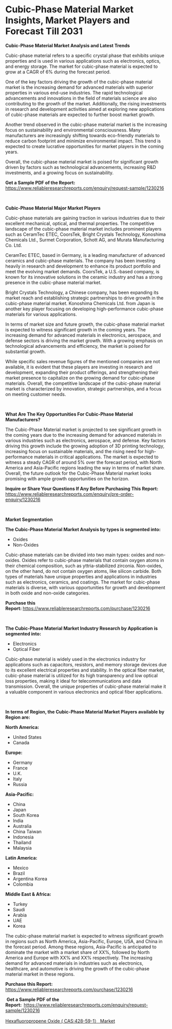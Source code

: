 <p><h1>Cubic-Phase Material Market Insights, Market Players and Forecast Till 2031</h1></p><p><strong>Cubic-Phase Material Market Analysis and Latest Trends</strong></p>
<p><p>Cubic-phase material refers to a specific crystal phase that exhibits unique properties and is used in various applications such as electronics, optics, and energy storage. The market for cubic-phase material is expected to grow at a CAGR of 6% during the forecast period. </p><p>One of the key factors driving the growth of the cubic-phase material market is the increasing demand for advanced materials with superior properties in various end-use industries. The rapid technological advancements and innovations in the field of materials science are also contributing to the growth of the market. Additionally, the rising investments in research and development activities aimed at exploring new applications of cubic-phase materials are expected to further boost market growth.</p><p>Another trend observed in the cubic-phase material market is the increasing focus on sustainability and environmental consciousness. Many manufacturers are increasingly shifting towards eco-friendly materials to reduce carbon footprint and minimize environmental impact. This trend is expected to create lucrative opportunities for market players in the coming years.</p><p>Overall, the cubic-phase material market is poised for significant growth driven by factors such as technological advancements, increasing R&D investments, and a growing focus on sustainability.</p></p>
<p><strong>Get a Sample PDF of the Report:&nbsp;</strong> <a href="https://www.reliableresearchreports.com/enquiry/request-sample/1230216">https://www.reliableresearchreports.com/enquiry/request-sample/1230216</a></p>
<p>&nbsp;</p>
<p><strong>Cubic-Phase Material Major Market Players</strong></p>
<p><p>Cubic-phase materials are gaining traction in various industries due to their excellent mechanical, optical, and thermal properties. The competitive landscape of the cubic-phase material market includes prominent players such as CeramTec ETEC, CoorsTek, Bright Crystals Technology, Konoshima Chemicals Ltd., Surmet Corporation, Schott AG, and Murata Manufacturing Co. Ltd.</p><p>CeramTec ETEC, based in Germany, is a leading manufacturer of advanced ceramics and cubic-phase materials. The company has been investing heavily in research and development to enhance its product portfolio and meet the evolving market demands. CoorsTek, a U.S.-based company, is known for its innovative solutions in the ceramic industry and has a strong presence in the cubic-phase material market.</p><p>Bright Crystals Technology, a Chinese company, has been expanding its market reach and establishing strategic partnerships to drive growth in the cubic-phase material market. Konoshima Chemicals Ltd. from Japan is another key player focusing on developing high-performance cubic-phase materials for various applications.</p><p>In terms of market size and future growth, the cubic-phase material market is expected to witness significant growth in the coming years. The increasing demand for advanced materials in electronics, aerospace, and defense sectors is driving the market growth. With a growing emphasis on technological advancements and efficiency, the market is poised for substantial growth.</p><p>While specific sales revenue figures of the mentioned companies are not available, it is evident that these players are investing in research and development, expanding their product offerings, and strengthening their market presence to capitalize on the growing demand for cubic-phase materials. Overall, the competitive landscape of the cubic-phase material market is characterized by innovation, strategic partnerships, and a focus on meeting customer needs.</p></p>
<p>&nbsp;</p>
<p><strong>What Are The Key Opportunities For Cubic-Phase Material Manufacturers?</strong></p>
<p><p>The Cubic-Phase Material market is projected to see significant growth in the coming years due to the increasing demand for advanced materials in various industries such as electronics, aerospace, and defense. Key factors driving this growth include the growing adoption of 3D printing technology, increasing focus on sustainable materials, and the rising need for high-performance materials in critical applications. The market is expected to witness a steady CAGR of around 5% over the forecast period, with North America and Asia-Pacific regions leading the way in terms of market share. Overall, the future outlook for the Cubic-Phase Material market looks promising with ample growth opportunities on the horizon.</p></p>
<p><strong>Inquire or Share Your Questions If Any Before Purchasing This Report:</strong> <a href="https://www.reliableresearchreports.com/enquiry/pre-order-enquiry/1230216">https://www.reliableresearchreports.com/enquiry/pre-order-enquiry/1230216</a></p>
<p>&nbsp;</p>
<p><strong>Market Segmentation</strong></p>
<p><strong>The Cubic-Phase Material Market Analysis by types is segmented into:</strong></p>
<p><ul><li>Oxides</li><li>Non-Oxides</li></ul></p>
<p><p>Cubic-phase materials can be divided into two main types: oxides and non-oxides. Oxides refer to cubic-phase materials that contain oxygen atoms in their chemical composition, such as yttria-stabilized zirconia. Non-oxides, on the other hand, do not contain oxygen atoms, like silicon carbide. Both types of materials have unique properties and applications in industries such as electronics, ceramics, and coatings. The market for cubic-phase materials is diverse, with various opportunities for growth and development in both oxide and non-oxide categories.</p></p>
<p><strong>Purchase this Report:&nbsp;</strong><a href="https://www.reliableresearchreports.com/purchase/1230216">https://www.reliableresearchreports.com/purchase/1230216</a></p>
<p>&nbsp;</p>
<p><strong>The Cubic-Phase Material Market Industry Research by Application is segmented into:</strong></p>
<p><ul><li>Electronics</li><li>Optical Fiber</li></ul></p>
<p><p>Cubic-phase material is widely used in the electronics industry for applications such as capacitors, resistors, and memory storage devices due to its excellent electrical properties and stability. In the optical fiber market, cubic-phase material is utilized for its high transparency and low optical loss properties, making it ideal for telecommunications and data transmission. Overall, the unique properties of cubic-phase material make it a valuable component in various electronics and optical fiber applications.</p></p>
<p>&nbsp;</p>
<p><strong>In terms of Region, the Cubic-Phase Material Market Players available by Region are:</strong></p>
<p>
    <p> <strong> North America: </strong>
        <ul>
            <li>United States</li>
            <li>Canada</li>
        </ul>
        </p> 
    <p> <strong> Europe: </strong>
        <ul>
            <li>Germany</li>
            <li>France</li>
            <li>U.K.</li>
            <li>Italy</li>
            <li>Russia</li>
        </ul>
        </p> 
    <p> <strong> Asia-Pacific: </strong>
        <ul>
            <li>China</li>
            <li>Japan</li>
            <li>South Korea</li>
            <li>India</li>
            <li>Australia</li>
            <li>China Taiwan</li>
            <li>Indonesia</li>
            <li>Thailand</li>
            <li>Malaysia</li>
        </ul>
        </p> 
    <p> <strong> Latin America: </strong>
        <ul>
            <li>Mexico</li>
            <li>Brazil</li>
            <li>Argentina Korea</li>
            <li>Colombia</li>
        </ul>
        </p> 
    <p> <strong> Middle East & Africa: </strong>
        <ul>
            <li>Turkey</li>
            <li>Saudi</li>
            <li>Arabia</li>
            <li>UAE</li>
            <li>Korea</li>
        </ul>
    </p>
    </p>
<p><p>The cubic-phase material market is expected to witness significant growth in regions such as North America, Asia-Pacific, Europe, USA, and China in the forecast period. Among these regions, Asia-Pacific is anticipated to dominate the market with a market share of XX%, followed by North America and Europe with XX% and XX% respectively. The increasing demand for advanced materials in industries such as electronics, healthcare, and automotive is driving the growth of the cubic-phase material market in these regions.</p></p>
<p><strong>Purchase this Report: </strong><a href="https://www.reliableresearchreports.com/purchase/1230216">https://www.reliableresearchreports.com/purchase/1230216</a></p>
<p>&nbsp;<strong>Get a Sample PDF of the Report:&nbsp;&nbsp;</strong><a href="https://www.reliableresearchreports.com/enquiry/request-sample/1230216">https://www.reliableresearchreports.com/enquiry/request-sample/1230216</a></p>
<p><strong></strong></p>
<p><p><a href="https://forested-sushi-9b0.notion.site/Hexafluoropropene-Oxide-CAS-428-59-1-Market-Size-Market-Trends-and-Growth-Outlook-forecasted-fo-5ebf36b76bd240da9dffa970a4b832a1">Hexafluoropropene Oxide ( CAS:428-59-1） Market</a></p></p>